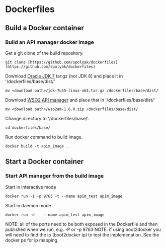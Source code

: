 Dockerfiles
===========

Build a Docker container
------------------------

### Build an API manager docker image

Get a git clone of the build repository.

    git clone [https://github.com/spolyak/dockerfiles](https://github.com/spolyak/dockerfiles)
        
Download [Oracle JDK 7](http://www.oracle.com/technetwork/java/javase/downloads/jdk7-downloads-1880260.html) tar.gz (not JDK 8) and place it in '/dockerfiles/base/dist/'

    mv <download path>/jdk-7u55-linux-x64.tar.gz /dockerfiles/base/dist/
        
Download [WSO2 API manager](http://wso2.com/products/api-manager) and place that in '/dockerfiles/base/dist/'

    mv <download path>/wso2am-1.6.0.zip /dockerfiles/base/dist/
        
Change directory to '/dockerfiles/base/'.

    cd dockerfiles/base/
        
Run docker command to build image.

    docker build -t apim_image .


Start a Docker container
------------------------

### Start API manager from the build image

Start in interactive mode

    docker run -i -p 9763 -t --name apim_test apim_image 
        
Start in daemon mode

    docker run -d    --name apim_test apim_image 

NOTE: all of the ports need to be both exposed in the Dockerfile and then published when we run, e.g. -P or -p 9763
NOTE: if using boot2docker you will need to find the ip (boot2docker ip) to test the implemenation. See the docker ps for ip mapping.